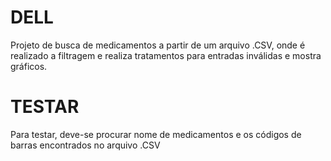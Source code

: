 # DELL
Projeto de busca de medicamentos a partir de um arquivo .CSV, onde é realizado a filtragem e realiza tratamentos para entradas inválidas e mostra gráficos.

# TESTAR
Para testar, deve-se procurar nome de medicamentos e os códigos de barras encontrados no arquivo .CSV
